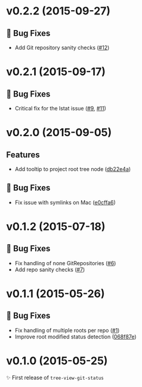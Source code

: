 # v0.2.2 (2015-09-27)

## :bug: Bug Fixes
- Add Git repository sanity checks ([#12](https://github.com/subesokun/atom-tree-view-git-status/issues/12))

# v0.2.1 (2015-09-17)

## :bug: Bug Fixes
- Critical fix for the lstat issue ([#9](https://github.com/subesokun/atom-tree-view-git-status/issues/9), [#11](https://github.com/subesokun/atom-tree-view-git-status/issues/11))

# v0.2.0 (2015-09-05)

## Features
- Add tooltip to project root tree node ([db22e4a](https://github.com/subesokun/atom-tree-view-git-status/commit/db22e4a3db20a2908758a5d2e46a2d7cc4b8538a))

## :bug: Bug Fixes
- Fix issue with symlinks on Mac ([e0cffa6](https://github.com/subesokun/atom-tree-view-git-status/commit/e0cffa6527d1409547bbffd75d84949b393a67b6))

# v0.1.2 (2015-07-18)

## :bug: Bug Fixes
- Fix handling of none GitRepositories ([#6](https://github.com/subesokun/atom-tree-view-git-status/issues/6))
- Add repo sanity checks ([#7](https://github.com/subesokun/atom-tree-view-git-status/issues/7))


# v0.1.1 (2015-05-26)

## :bug: Bug Fixes
- Fix handling of multiple roots per repo ([#1](https://github.com/subesokun/atom-tree-view-git-status/issues/1))
- Improve root modified status detection ([068f87e](https://github.com/subesokun/atom-tree-view-git-status/commit/068f87e239d80b5aa6c71ccbaca8d25ff0f0af7b))


# v0.1.0 (2015-05-25)
:sparkles: First release of `tree-view-git-status`
